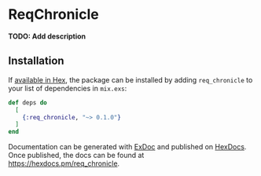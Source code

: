 # ReqChronicle

**TODO: Add description**

## Installation

If [available in Hex](https://hex.pm/docs/publish), the package can be installed
by adding `req_chronicle` to your list of dependencies in `mix.exs`:

```elixir
def deps do
  [
    {:req_chronicle, "~> 0.1.0"}
  ]
end
```

Documentation can be generated with [ExDoc](https://github.com/elixir-lang/ex_doc)
and published on [HexDocs](https://hexdocs.pm). Once published, the docs can
be found at <https://hexdocs.pm/req_chronicle>.

